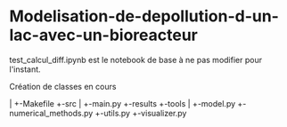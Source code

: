 # Modelisation-de-depollution-d-un-lac-avec-un-bioreacteur

test_calcul_diff.ipynb est le notebook de base à ne pas modifier pour l'instant.

Création de classes en cours

|
+-Makefile
+-src
   |
   +-main.py
   +-results
   +-tools
       |
       +-model.py
       +-numerical_methods.py
       +-utils.py
       +-visualizer.py

